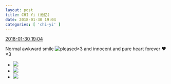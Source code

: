 ```yaml
---
layout: post
title: CHI Yi (池忆)
date: 2018-01-30 19:04
categories: [ 'chi-yi' ]
---
```


<div class="weibo-info">
  <a href="https://weibo.com/6117581836/G0P93DMH2">2018-01-30 19:04</a>
</div>

Normal awkward smile ![pleased](https://img.t.sinajs.cn/t4/appstyle/expression/ext/normal/0b/tootha_org.gif)×3 and innocent and pure heart forever :heart:×3

<!-- more -->

<ul class="weibo-pic-list-1">
  <li class="weibo-pic">
    <a href="//wx2.sinaimg.cn/mw690/006G0KuMly1fnyu899shmj30qo0qpdkm.jpg"><img src="//wx2.sinaimg.cn/thumb150/006G0KuMly1fnyu899shmj30qo0qpdkm.jpg"/></a>
  </li>
  <li class="weibo-pic">
    <a href="//wx1.sinaimg.cn/mw690/006G0KuMly1fnyu8a1w3cj30qo0qpaeq.jpg"><img src="//wx1.sinaimg.cn/thumb150/006G0KuMly1fnyu8a1w3cj30qo0qpaeq.jpg"/></a>
  </li>
  <li class="weibo-pic">
    <a href="//wx3.sinaimg.cn/mw690/006G0KuMly1fnyu8aqy9oj30qo0qp42x.jpg"><img src="//wx3.sinaimg.cn/thumb150/006G0KuMly1fnyu8aqy9oj30qo0qp42x.jpg"/></a>
  </li>
</ul>
